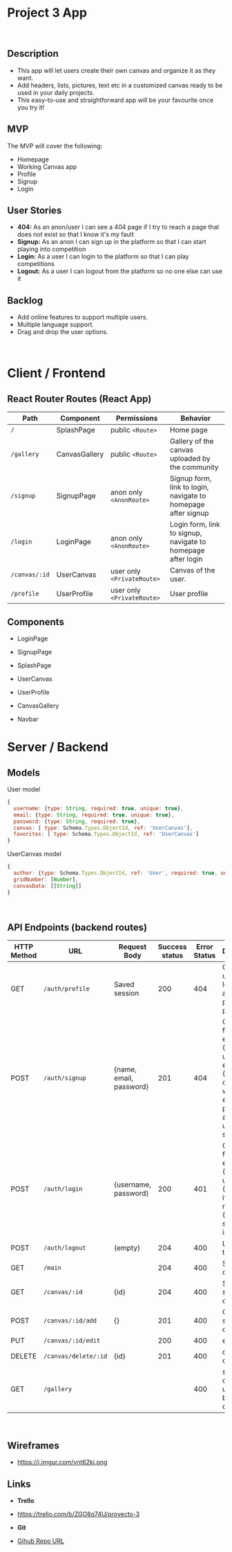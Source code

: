 # Project 3 App
<br>

## Description
-   This app will let users create their own canvas and organize it as they want.
-   Add headers, lists, pictures, text etc in a customized canvas ready to be used in your daily projects.
-   This easy-to-use and straightforward app will be your favourite once you try it!

## MVP
The MVP will cover the following:

-   Homepage
-   Working Canvas app
-   Profile
-   Signup
-   Login

## User Stories

-  **404:** As an anon/user I can see a 404 page if I try to reach a page that does not exist so that I know it's my fault
-  **Signup:** As an anon I can sign up in the platform so that I can start playing into competition
-  **Login:** As a user I can login to the platform so that I can play competitions
-  **Logout:** As a user I can logout from the platform so no one else can use it

## Backlog
-  Add online features to support multiple users.
-  Multiple language support.
-  Drag and drop the user options.

<br>


# Client / Frontend

## React Router Routes (React App)
| Path                      | Component            | Permissions                 | Behavior                                                     |
| ------------------------- | -------------------- | --------------------------- | ------------------------------------------------------------ |
| `/`                       | SplashPage           | public `<Route>`            | Home page                                                    |
| `/gallery`                | CanvasGallery        | public `<Route>`  | Gallery of the canvas uploaded by the community              |
| `/signup`                 | SignupPage           | anon only  `<AnonRoute>`    | Signup form, link to login, navigate to homepage after signup|
| `/login`                  | LoginPage            | anon only `<AnonRoute>`     | Login form, link to signup, navigate to homepage after login |
| `/canvas/:id`             | UserCanvas           | user only `<PrivateRoute>`  | Canvas of the user.                                          |
| `/profile`                | UserProfile          | user only `<PrivateRoute>`  | User profile                                                 |



## Components

- LoginPage

- SignupPage

- SplashPage

- UserCanvas

- UserProfile

- CanvasGallery

- Navbar



# Server / Backend


## Models

User model

```javascript
{
  username: {type: String, required: true, unique: true},
  email: {type: String, required: true, unique: true},
  password: {type: String, required: true},
  canvas: [ type: Schema.Types.ObjectId, ref: 'UserCanvas'],
  favorites: [ type: Schema.Types.ObjectId, ref: 'UserCanvas']
}
```

UserCanvas model

```javascript
{
  author: {type: Schema.Types.ObjectId, ref: 'User', required: true, unique: true},
  gridNumber: [Number],
  canvasData: [[String]]
}
```

<br>


## API Endpoints (backend routes)

| HTTP Method | URL                         | Request Body                 | Success status | Error Status | Description                                                  |
| ----------- | --------------------------- | ---------------------------- | -------------- | ------------ | ------------------------------------------------------------ |
| GET         | `/auth/profile    `           | Saved session                | 200            | 404          | Check if user is logged in and return profile page           |
| POST        | `/auth/signup`                | {name, email, password}      | 201            | 404          | Checks if fields not empty (422) and user not exists (409), then create user with encrypted password, and store user in session |
| POST        | `/auth/login`                 | {username, password}         | 200            | 401          | Checks if fields not empty (422), if user exists (404), and if password matches (404), then stores user in session |
| POST        | `/auth/logout`                | (empty)                      | 204            | 400          | Logs out the user                                            |
| GET         | `/main        `                |                              |      204          | 400          | Show your canvas   |
| GET         | `/canvas/:id`            | {id}                         |        204        |        400      | Show specific canvas              |
| POST        | `/canvas/:id/add` | {}                           | 201            | 400          | Create and save a new canvas                     |
| PUT         | `/canvas/:id/edit`       |         | 200            | 400          | edit canvas                |
| DELETE      | `/canvas/delete/:id`     | {id}                         | 201            | 400          | delete canvas                                     |
| GET         | `/gallery`                    |                              |                | 400          | show canvas uploaded by the community      |                                       |


<br>


## Wireframes
- https://i.imgur.com/vnt62ki.png

## Links
- **Trello**
- https://trello.com/b/ZGO8q74U/proyecto-3

- **Git**

- [Gihub Repo URL](https://github.com/AndreuSCK/project-3/)
